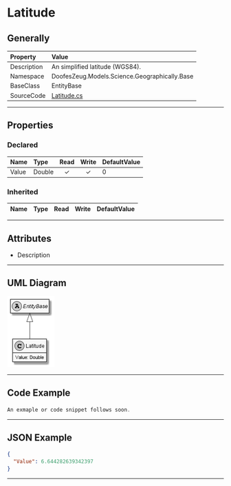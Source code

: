 ﻿# Latitude

## Generally

|Property|Value|
|:-|:-|
|Description|An simplified latitude (WGS84).|
|Namespace|DoofesZeug.Models.Science.Geographically.Base|
|BaseClass|EntityBase|
|SourceCode|[Latitude.cs](../../../../DoofesZeug.Library/Src/Models/Science/Geographically/Base/Latitude.cs)|

---

## Properties

### Declared

|Name|Type|Read|Write|DefaultValue|
|:---|:---|:--:|:---:|:-----------|
|Value|Double|&#x2713;|&#x2713;|0|

### Inherited

|Name|Type|Read|Write|DefaultValue|
|:---|:---|:--:|:---:|:-----------|

---

## Attributes

- Description

---

## UML Diagram

![Latitude.png](./Latitude.png "Latitude")

---

## Code Example

```cs
An exmaple or code snippet follows soon.
```

---

## JSON Example

```json
{
  "Value": 6.644282639342397
}
```

---

